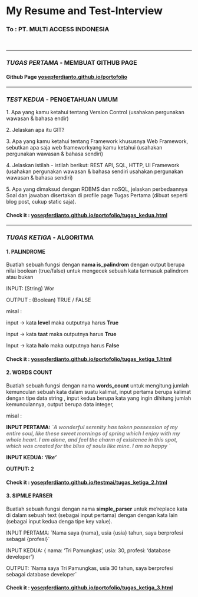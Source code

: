 # My Resume and Test-Interview
<h3>To : PT. MULTI ACCESS INDONESIA</h3>
<br>
<hr>
<h3><i>TUGAS PERTAMA</i> - MEMBUAT GITHUB PAGE</h3>
<h4>Github Page <a href="https://yosepferdianto.github.io/portofolio/">yosepferdianto.github.io/portofolio</a></h4>
<hr>
<h3><i>TEST KEDUA</i> - PENGETAHUAN UMUM</h3>
<p>1. Apa yang kamu ketahui tentang Version Control (usahakan pergunakan wawasan & bahasa endir)
<p>2. Jelaskan apa itu GIT?
<p>3. Apa yang kamu ketahui tentang Framework khususnya Web Framework, sebutkan apa saja web frameworkyang kamu ketahui (usahakan pergunakan wawasan & bahasa sendiri)
<p>4. Jelaskan istilah - istilah berikut: REST API, SQL, HTTP, UI Framework (usahakan pergunakan wawasan & bahasa sendiri usahakan pergunakan wawasan & bahasa sendiri)
<p>5. Apa yang dimaksud dengan RDBMS dan noSQL, jelaskan perbedaannya Soal dan jawaban disertakan di profile page Tugas Pertama
(dibuat seperti blog post, cukup static saja).
<h4>Check it : <a href="https://yosepferdianto.github.io/portofolio/tugas_kedua.html">yosepferdianto.github.io/portofolio/tugas_kedua.html</a></h4>
<hr>
<h3><i>TUGAS KETIGA</i> - ALGORITMA</h3>
<h4>1. PALINDROME</h4>
Buatlah sebuah fungsi dengan <b>nama is_palindrom</b> dengan output berupa nilai boolean (true/false) untuk mengecek sebuah kata termasuk palindrom atau bukan
<p>INPUT: (String) Wor
<p>OUTPUT : (Boolean) TRUE / FALSE
<p>misal :
<p>input -> kata <b>level</b> maka outputnya harus <b>True</b>
<p>input -> kata <b>taat</b> maka outputnya harus <b>True</b>
<p>Input -> kata <b>halo</b> maka outputnya harus <b>False</b>
<h4>Check it : <a href="https://yosepferdianto.github.io/portofolio/tugas_ketiga_1.html">yosepferdianto.github.io/portofolio/tugas_ketiga_1.html</a></h4>
<h4>2. WORDS COUNT</h4>
<p>Buatlah sebuah fungsi dengan nama <b>words_count</b> untuk mengitung jumlah kemunculan sebuah kata dalam suatu kalimat, input pertama berupa kalimat dengan tipe data string , input kedua berupa kata yang ingin dihitung jumlah kemunculannya, output berupa data integer,
<p>misal :
<p><b>INPUT PERTAMA: <i style="color:gray;">`A wonderful serenity has taken possession of my entire soul, like these sweet mornings of spring which I enjoy with my whole heart. I am alone, and feel the charm of existence in this spot, which was created for the bliss of souls like mine. I am so happy `</i></b>
<p><b>INPUT KEDUA: <i>‘like’</i></b>
<p><b>OUTPUT: 2</b>
<h4>Check it : <a href="https://yosepferdianto.github.io/testmai/tugas_ketiga_2.html">yosepferdianto.github.io/testmai/tugas_ketiga_2.html</a></h4>
<h4>3. SIPMLE PARSER</h4>
Buatlah sebuah fungsi dengan nama <b>simple_parser</b> untuk me’replace kata di dalam sebuah text (sebagai input pertama) dengan dengan kata lain (sebagai input kedua denga tipe key value).
<p>INPUT PERTAMA: `Nama saya {nama}, usia {usia} tahun, saya berprofesi sebagai {profesi}`
<p>INPUT KEDUA: { nama: ‘Tri Pamungkas’, usia: 30, profesi: ‘database developer’}
<p>OUTPUT: `Nama saya Tri Pamungkas, usia 30 tahun, saya berprofesi sebagai database developer`
<h4>Check it : <a href="https://yosepferdianto.github.io/portofolio/tugas_ketiga_3.html">yosepferdianto.github.io/portofolio/tugas_ketiga_3.html</a></h4>

